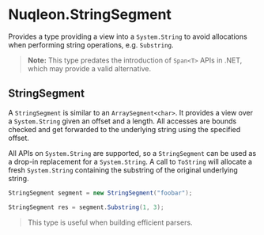 # Nuqleon.StringSegment

Provides a type providing a view into a `System.String` to avoid allocations when performing string operations, e.g. `Substring`.

> **Note:** This type predates the introduction of `Span<T>` APIs in .NET, which may provide a valid alternative.

## StringSegment

A `StringSegment` is similar to an `ArraySegment<char>`. It provides a view over a `System.String` given an offset and a length. All accesses are bounds checked and get forwarded to the underlying string using the specified offset.

All APIs on `System.String` are supported, so a `StringSegment` can be used as a drop-in replacement for a `System.String`. A call to `ToString` will allocate a fresh `System.String` containing the substring of the original underlying string.

```csharp
StringSegment segment = new StringSegment("foobar");

StringSegment res = segment.Substring(1, 3);
```

> This type is useful when building efficient parsers.
